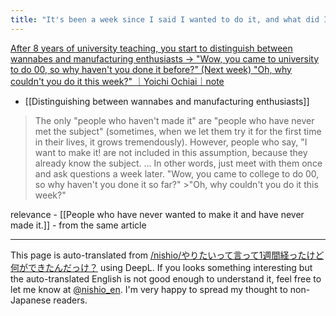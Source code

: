 ```yaml
---
title: "It's been a week since I said I wanted to do it, and what did I get?"
---
```


[After 8 years of university teaching, you start to distinguish between wannabes and manufacturing enthusiasts -> "Wow, you came to university to do 00, so why haven't you done it before?" (Next week) "Oh, why couldn't you do it this week?" ｜Yoichi Ochiai｜note](https://note.com/ochyai/n/n781fb2209af4)
- [[Distinguishing between wannabes and manufacturing enthusiasts]]

> The only "people who haven't made it" are "people who have never met the subject" (sometimes, when we let them try it for the first time in their lives, it grows tremendously). However, people who say, "I want to make it! are not included in this assumption, because they already know the subject.
> ...
>  In other words, just meet with them once and ask questions a week later.
> "Wow, you came to college to do 00, so why haven't you done it so far?" >"Oh, why couldn't you do it this week?"

relevance
    - [[People who have never wanted to make it and have never made it.]]
    - from the same article

---
This page is auto-translated from [/nishio/やりたいって言って1週間経ったけど何ができたんだっけ？](https://scrapbox.io/nishio/やりたいって言って1週間経ったけど何ができたんだっけ？) using DeepL. If you looks something interesting but the auto-translated English is not good enough to understand it, feel free to let me know at [@nishio_en](https://twitter.com/nishio_en). I'm very happy to spread my thought to non-Japanese readers.